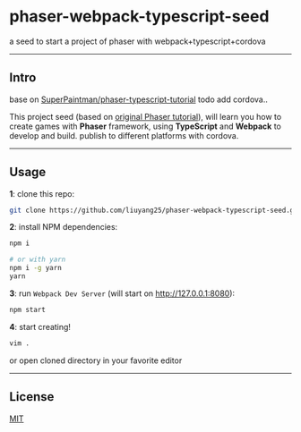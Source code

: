 # phaser-webpack-typescript-seed
a seed to start a project of phaser with webpack+typescript+cordova

--------------------------------------------------------------------------------
## Intro
base on [SuperPaintman/phaser-typescript-tutorial](https://github.com/SuperPaintman) 
todo add cordova..

This project seed (based on [original Phaser tutorial][original-tutorial-url]), will learn you how to create games with **Phaser** framework, using **TypeScript** and **Webpack** to develop and build. publish to different platforms with cordova.

--------------------------------------------------------------------------------

## Usage

**1**: clone this repo:

```sh
git clone https://github.com/liuyang25/phaser-webpack-typescript-seed.git
```

**2**: install NPM dependencies:

```sh
npm i

# or with yarn
npm i -g yarn
yarn
```

**3**: run `Webpack Dev Server` (will start on <http://127.0.0.1:8080>):

```sh
npm start
```

**4**: start creating!

```sh
vim .
```

or open cloned directory in your favorite editor


--------------------------------------------------------------------------------

## License

[MIT][license-url]


[license-url]: LICENSE
[travis-image]: https://img.shields.io/travis/SuperPaintman/phaser-typescript-tutorial/master.svg?label=linux
[travis-url]: https://travis-ci.org/SuperPaintman/phaser-typescript-tutorial
[coveralls-image]: https://img.shields.io/coveralls/SuperPaintman/phaser-typescript-tutorial/master.svg
[coveralls-url]: https://coveralls.io/r/SuperPaintman/phaser-typescript-tutorial?branch=master
[boilerplate-url]: https://github.com/SuperPaintman/phaser-typescript-boilerplate
[original-tutorial-url]: http://phaser.io/tutorials/making-your-first-phaser-game/index
[header-image]: README/header.png